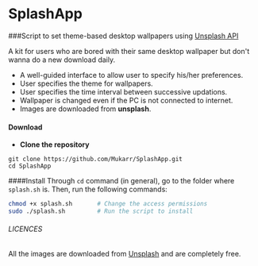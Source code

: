 # SplashApp
###Script to set theme-based desktop wallpapers using [Unsplash API](https://source.unsplash.com)

A kit for users who are bored with their same desktop wallpaper but don't wanna do a new download daily.
- A well-guided interface to allow user to specify his/her preferences.
- User specifies the theme for wallpapers.
- User specifies the time interval between successive updations.
- Wallpaper is changed even if the PC is not connected to internet.
- Images are downloaded from **unsplash**.

#### Download

- **Clone the repository**

```
git clone https://github.com/Mukarr/SplashApp.git
cd SplashApp
```

####Install
Through `cd` command (in general), go to the folder where `splash.sh` is. Then, run the following commands:

```bash
chmod +x splash.sh       # Change the access permissions
sudo ./splash.sh         # Run the script to install
```

###### LICENCES
All the images are downloaded from [Unsplash](https://unsplash.com) and are completely free.

